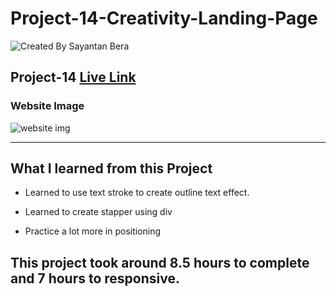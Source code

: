 # Project-14-Creativity-Landing-Page

![Created By Sayantan Bera](https://img.shields.io/badge/Created%20By-Sayantan%20Bera-blue)

## **Project-14** [Live Link](https://creativity-landing-page.netlify.app/)

### Website Image

![website img](./screenshot/poster.png)

---

## What I learned from this Project

- Learned to use text stroke to create outline text effect.

- Learned to create stapper using div

- Practice a lot more in positioning

## This project took around 8.5 hours to complete and 7 hours to responsive.
